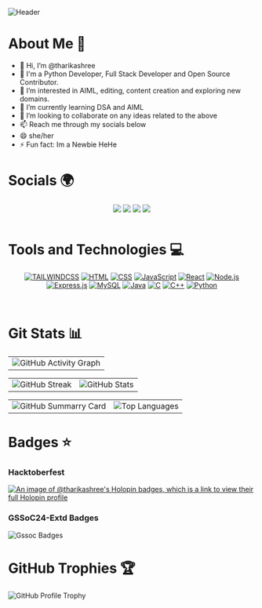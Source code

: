 ![Header](https://github.com/user-attachments/assets/15ac3be3-40b8-4686-826d-e2e6788b3b1f)

# About Me 💫

- 👋 Hi, I’m @tharikashree
- 👻 I'm a Python Developer, Full Stack Developer and Open Source Contributor.
- 👀 I’m interested in AIML, editing, content creation and exploring new domains. 
- 🌱 I’m currently learning DSA and AIML
- 💞️ I’m looking to collaborate on any ideas related to the above
- 📫 Reach me through my socials below
- 😄 she/her
- ⚡ Fun fact: Im a Newbie HeHe


# Socials 🌍

 <div align="center">
  <a href="https://in.linkedin.com/in/tharika-shree-r" target="blank"><img align="center" src="https://img.shields.io/badge/linkedin-%230077B5.svg?style=for-the-badge&logo=linkedin&logoColor=white"  /></a>
<a href="https://tharika-shree-r-portfolio.vercel.app/"><img align="center" src="https://img.shields.io/badge/Portfolio-black?style=for-the-badge&logo=vercel"/></a>
<a href="mailto:tharikashreer88@gmail.com"><img align="center" src="https://img.shields.io/badge/Gmail-D14836?style=for-the-badge&logo=gmail&logoColor=white" /></a>
<a href="https://www.instagram.com/tharika_shree_r/profilecard/?igsh=MWIxcWdhY3cwOWExdA==" target="blank"><img align="center" src="https://img.shields.io/badge/Instagram-%23E4405F.svg?style=for-the-badge&logo=Instagram&logoColor=white" /></a>
 </div>
<br>

# Tools and Technologies 💻

<div align="center">

[![TAILWINDCSS](https://img.shields.io/badge/tailwindcss-%2338B2AC.svg?style=for-the-badge&logo=tailwind-css&logoColor=white)](#)
[![HTML](https://img.shields.io/badge/html5-%23E34F26.svg?style=for-the-badge&logo=html5&logoColor=white)](#)
[![CSS](https://img.shields.io/badge/css3-%231572B6.svg?style=for-the-badge&logo=css3&logoColor=white)](#)
[![JavaScript](https://img.shields.io/badge/javascript-%23323330.svg?style=for-the-badge&logo=javascript&logoColor=%23F7DF1E)](#)
[![React](https://img.shields.io/badge/react-%2320232a.svg?style=for-the-badge&logo=react&logoColor=%2361DAFB)](#)
[![Node.js](https://img.shields.io/badge/node.js-6DA55F?style=for-the-badge&logo=node.js&logoColor=white)](#)
[![Express.js](https://img.shields.io/badge/express.js-%23404d59.svg?style=for-the-badge&logo=express&logoColor=%2361DAFB)](#)
[![MySQL](https://img.shields.io/badge/mysql-4479A1.svg?style=for-the-badge&logo=mysql&logoColor=white)](#)
[![Java](https://img.shields.io/badge/java-%23ED8B00.svg?style=for-the-badge&logo=openjdk&logoColor=white)](#)
[![C](https://img.shields.io/badge/c-%2300599C.svg?style=for-the-badge&logo=c&logoColor=white)](#)
[![C++](https://img.shields.io/badge/c++-%2300599C.svg?style=for-the-badge&logo=c%2B%2B&logoColor=white)](#)
[![Python](https://img.shields.io/badge/python-3670A0?style=for-the-badge&logo=python&logoColor=ffdd54)](#)

</div>
<br>

# Git Stats 📊

<table>
 <tr>
    <td>
      <img src="https://github-readme-activity-graph.vercel.app/graph?username=tharikashree&theme=tokyo-night&point=bb9af7&line=bb9af7&area=true&area_color=bb9af7&hide_border=true" alt="GitHub Activity Graph"/>
     </td>
   </tr>
</table>
<table>
  <tr>
    <td>
      <img src="https://github-readme-streak-stats.herokuapp.com?user=tharikashree&theme=tokyonight&hide_border=true" alt="GitHub Streak"/>
    </td>
   <td>
      <img 
       src="https://github-readme-stats.vercel.app/api?username=tharikashree&theme=tokyonight&show_icons=true&hide_border=true&count_private=true&hide=stars,issues&show=prs_merged,prs_merged_percentage&rank_icon=github" alt="GitHub Stats"/>
    </td>
   </tr>
</table>
<table>
 <td>
      <img src="https://github-profile-summary-cards.vercel.app/api/cards/profile-details?username=tharikashree&theme=tokyonight" alt="GitHub Summarry Card"/>
 </td>
    <td>
      <img src="https://github-readme-stats.vercel.app/api/top-langs/?username=tharikashree&theme=tokyonight&layout=donut&hide_border=true" alt="Top Languages"/>
    </td>
  
</table>

# Badges ⭐

### Hacktoberfest

<a href="https://holopin.io/@tharikashree">
  <img src="https://holopin.me/tharikashree" alt="An image of @tharikashree's Holopin badges, which is a link to view their full Holopin profile">
</a>

### GSSoC24-Extd Badges
![Gssoc Badges](https://github.com/user-attachments/assets/59ffff9a-f49c-4754-b09b-65388b04e0c1)


# GitHub Trophies 🏆

<div>
    <img src="https://github-profile-trophy.vercel.app/?username=tharikashree&theme=tokyonight&no-frame=false&no-bg=false&margin-w=6" alt="GitHub Profile Trophy">
</div>

<!---
tharikashree/tharikashree is a ✨ special ✨ repository because its `README.md` (this file) appears on your GitHub profile.
You can click the Preview link to take a look at your changes.
--->
